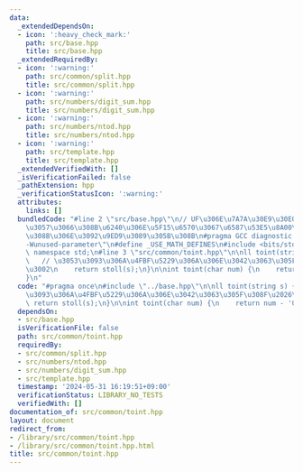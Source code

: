 ```yaml
---
data:
  _extendedDependsOn:
  - icon: ':heavy_check_mark:'
    path: src/base.hpp
    title: src/base.hpp
  _extendedRequiredBy:
  - icon: ':warning:'
    path: src/common/split.hpp
    title: src/common/split.hpp
  - icon: ':warning:'
    path: src/numbers/digit_sum.hpp
    title: src/numbers/digit_sum.hpp
  - icon: ':warning:'
    path: src/numbers/ntod.hpp
    title: src/numbers/ntod.hpp
  - icon: ':warning:'
    path: src/template.hpp
    title: src/template.hpp
  _extendedVerifiedWith: []
  _isVerificationFailed: false
  _pathExtension: hpp
  _verificationStatusIcon: ':warning:'
  attributes:
    links: []
  bundledCode: "#line 2 \"src/base.hpp\"\n// UF\u306E\u7A7A\u30E9\u30E0\u30C0\u6E21\
    \u3057\u3066\u308B\u6240\u306E\u5F15\u6570\u3067\u6587\u53E5\u8A00\u308F\u308C\
    \u308B\u306E\u3092\u9ED9\u3089\u305B\u308B\n#pragma GCC diagnostic ignored \"\
    -Wunused-parameter\"\n#define _USE_MATH_DEFINES\n#include <bits/stdc++.h>\nusing\
    \ namespace std;\n#line 3 \"src/common/toint.hpp\"\n\nll toint(string s) {\n \
    \   // \u3053\u3093\u306A\u4FBF\u5229\u306A\u306E\u3042\u3063\u305F\u308F\u2026\
    \u3002\n    return stoll(s);\n}\n\nint toint(char num) {\n    return num - '0';\n\
    }\n"
  code: "#pragma once\n#include \"../base.hpp\"\n\nll toint(string s) {\n    // \u3053\
    \u3093\u306A\u4FBF\u5229\u306A\u306E\u3042\u3063\u305F\u308F\u2026\u3002\n   \
    \ return stoll(s);\n}\n\nint toint(char num) {\n    return num - '0';\n}\n"
  dependsOn:
  - src/base.hpp
  isVerificationFile: false
  path: src/common/toint.hpp
  requiredBy:
  - src/common/split.hpp
  - src/numbers/ntod.hpp
  - src/numbers/digit_sum.hpp
  - src/template.hpp
  timestamp: '2024-05-31 16:19:51+09:00'
  verificationStatus: LIBRARY_NO_TESTS
  verifiedWith: []
documentation_of: src/common/toint.hpp
layout: document
redirect_from:
- /library/src/common/toint.hpp
- /library/src/common/toint.hpp.html
title: src/common/toint.hpp
---
```

